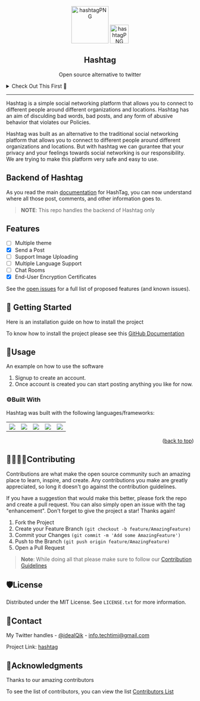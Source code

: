 <div align="center">

<img src="https://33333.cdn.cke-cs.com/kSW7V9NHUXugvhoQeFaf/images/331ffcc2d23a57ec5e08dfc793153cef90fac094a952ed45.png" alt="hashtagPNG" width="100px" height="100px">
<img src="https://33333.cdn.cke-cs.com/kSW7V9NHUXugvhoQeFaf/images/895c2a7d8c467d8ca4c38c4ff4240d6c565a87666f181ddb.png" alt="hashtagPNG" width="50px" height="50px">

</div>

<div align="center">

## Hashtag 

<p>
Open source alternative to twitter
</p>
</div>

<details>
<summary>Check Out This First 🧐</summary>

<ol>
<li>

[view original documentation](https://github.com/creative-tutorials/hashtag#readme)

</li>
</ol>

</details>

---

Hashtag is a simple social networking platform that allows you to connect to different people around different organizations and locations. Hashtag has an aim of disculding bad words, bad posts, and any form of abusive behavior that violates our Policies.

Hashtag was built as an alternative to the traditional social networking platform that allows you to connect to different people around different organizations and locations. But with hashtag we can gurantee that your privacy and your feelings towards social networking is our responsibility. We are trying to make this platform very safe and easy to use.


## Backend of Hashtag

As you read the main [documentation](https://github.com/creative-tutorials/hashtag-backend#readme) for HashTag, you can now understand where all those post, comments, and other information goes to.

> **NOTE**: This repo handles the backend of Hashtag only


## Features

- [ ] Multiple theme
- [x] Send a Post
- [ ] Support Image Uploading
- [ ] Multiple Language Support
- [ ] Chat Rooms
- [x] End-User Encryption Certificates

See the [open issues](https://github.com/creative-tutorials/hashtag/issues) for a full list of proposed features (and known issues).

## 📣 Getting Started
Here is an installation guide on how to install the project

To know how to install the project please see this [GitHub Documentation](https://github.com/creative-tutorials/hashtag#getting-started)

## 🔭Usage
An example on how to use the software

1. Signup to create an account.
2. Once account is created you can start posting anything you like for now.

### ⚙Built With

Hashtag was built with the following languages/frameworks:

<table>
<tr>
<th>

<a href="https://reactjs.org/">

<img src="https://shields.io/badge/React-2A3143?logo=react&style=for-the-badge" />

</th>

<th>

<a href="https://expressjs.com/">

<img src="https://shields.io/badge/Express-2A3143?logo=express&style=for-the-badge" />

</a>
</th>

<th>

<a href="https://nodejs.org/">

<img src="https://shields.io/badge/Nodejs-2A3143?logo=node.js&style=for-the-badge" />

</a>
</th>

<th>

<a href="https://firebase.google.com/">

<img src="https://shields.io/badge/Firebase-2A3143?logo=firebase&style=for-the-badge" />

</a>
</th>

<th>

<a href="https://www.mongodb.com/">

<img src="https://shields.io/badge/MongoDB-2A3143?logo=mongodb&style=for-the-badge" />

</a>
</th>

</tr>
</table>

<p align="right">(<a href="#readme-top">back to top</a>)</p>

## 👨‍👩‍👧‍👦Contributing

Contributions are what make the open source community such an amazing place to learn, inspire, and create. Any contributions you make are greatly appreciated, so long it doesn't go against the contribution guidelines.

If you have a suggestion that would make this better, please fork the repo and create a pull request. You can also simply open an issue with the tag "enhancement". Don't forget to give the project a star! Thanks again!

1. Fork the Project
2. Create your Feature Branch `(git checkout -b feature/AmazingFeature)`
3. Commit your Changes `(git commit -m 'Add some AmazingFeature')`
4. Push to the Branch `(git push origin feature/AmazingFeature)`
5. Open a Pull Request

> **Note**: While doing all that please make sure to follow our [Contribution Guidelines](https://github.com/creative-tutorials/hashtag/blob/master/CONTRIBUTING.md)

## 🛡License
Distributed under the MIT License. See `LICENSE.txt` for more information.

## 📩Contact
My Twitter handles - [@idealQik](https://twitter.com/IdealQik) - info.techtimi@gmail.com

Project Link: [hashtag](https://github.com/creative-tutorials/hashtag)

<!-- ACKNOWLEDGMENTS -->
## 🤝Acknowledgments

Thanks to our amazing contributors

To see the list of contributors, you can view the list [Contributors List](https://github.com/creative-tutorials/hashtag#Acknowledgments)